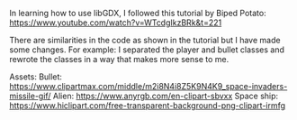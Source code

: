 In learning how to use libGDX, I followed this tutorial by Biped Potato: https://www.youtube.com/watch?v=WTcdgIkzBRk&t=221

There are similarities in the code as shown in the tutorial but I have made some changes. 
For example: I separated the player and bullet classes and rewrote the classes in a way that makes more sense to me.

Assets:
Bullet: https://www.clipartmax.com/middle/m2i8N4i8Z5K9N4K9_space-invaders-missile-gif/
Alien: https://www.anyrgb.com/en-clipart-sbvxx
Space ship: https://www.hiclipart.com/free-transparent-background-png-clipart-irmfg
